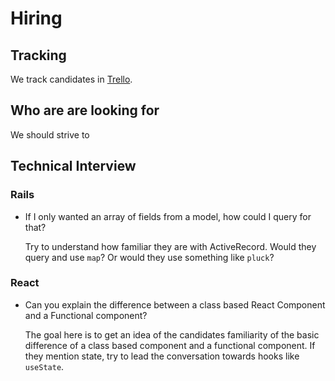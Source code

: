 # Hiring

## Tracking

We track candidates in [Trello](https://trello.com/b/4VEsP1AM/engineering-hiring).

## Who are are looking for

We should strive to 

## Technical Interview

### Rails

* If I only wanted an array of fields from a model, how could I query for that?

  Try to understand how familiar they are with ActiveRecord. Would they query
  and use `map`? Or would they use something like `pluck`?

### React

* Can you explain the difference between a class based React Component and a
  Functional component?

  The goal here is to get an idea of the candidates familiarity of the basic
  difference of a class based component and a functional component. If they
  mention state, try to lead the conversation towards hooks like `useState`.
